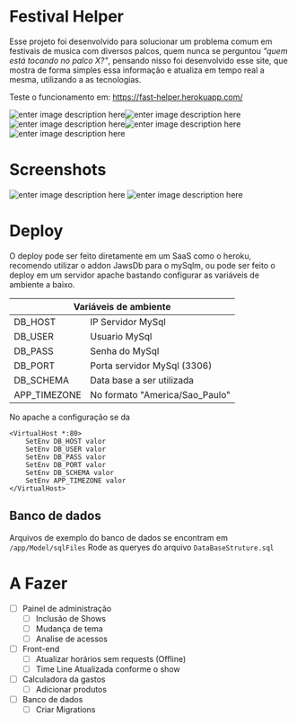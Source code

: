# Festival Helper

Esse projeto foi desenvolvido para solucionar um problema comum em festivais de musica com diversos palcos, quem nunca se perguntou *"quem está tocando no palco X?"*, pensando nisso foi desenvolvido esse site, que mostra de forma simples essa informação e atualiza em tempo real a mesma, utilizando a as tecnologias.

Teste o funcionamento em: https://fast-helper.herokuapp.com/

![enter image description here](https://img.shields.io/badge/PHP-777BB4?style=for-the-badge&logo=php&logoColor=white)![enter image description here](https://img.shields.io/badge/JavaScript-F7DF1E?style=for-the-badge&logo=javascript&logoColor=black)![enter image description here](https://img.shields.io/badge/HTML5-E34F26?style=for-the-badge&logo=html5&logoColor=white)![enter image description here](https://img.shields.io/badge/CSS3-1572B6?style=for-the-badge&logo=css3&logoColor=white)![enter image description here](https://img.shields.io/badge/MySQL-00000F?style=for-the-badge&logo=mysql&logoColor=white)

# Screenshots
![enter image description here](https://user-images.githubusercontent.com/53221408/152875431-c1e2541d-18ce-44be-95c2-1bc809034f91.png)   ![enter image description here](https://user-images.githubusercontent.com/53221408/152875426-2c05c55a-3e3d-4192-9393-8b6c065d558c.png)


# Deploy

O deploy pode ser feito diretamente em um SaaS como o heroku, recomendo utilizar o addon JawsDb para o mySqlm, ou pode ser feito o deploy em um servidor apache bastando configurar as variáveis de ambiente a baixo.
<table class="tg">
<thead>
  <tr>
    <th colspan="2"> Variáveis de ambiente</th>
  </tr>
</thead>
<tbody>
  <tr>
    <td>DB_HOST</td>
    <td>IP Servidor MySql</td>
  </tr>
  <tr>
    <td>DB_USER</td>
    <td>Usuario MySql</td>
  </tr>
  <tr>
    <td>DB_PASS</td>
    <td>Senha do MySql</td>
  </tr>
  <tr>
    <td>DB_PORT</td>
    <td>Porta servidor MySql (3306)</td>
  </tr>
  <tr>
    <td>DB_SCHEMA</td>
    <td>Data base a ser utilizada</td>
  </tr>
  <tr>
    <td>APP_TIMEZONE</td>
    <td> No formato "America/Sao_Paulo"</td>
  </tr>
  
</tbody>
</table>
No apache a configuração se da

    <VirtualHost *:80>
	    SetEnv DB_HOST valor
	    SetEnv DB_USER valor
	    SetEnv DB_PASS valor
	    SetEnv DB_PORT valor
	    SetEnv DB_SCHEMA valor
	    SetEnv APP_TIMEZONE valor
    </VirtualHost>

## Banco de dados
Arquivos de exemplo do banco de dados se encontram em `/app/Model/sqlFiles`
Rode as queryes do arquivo `DataBaseStruture.sql`


# A Fazer

- [ ] Painel de administração
	 - [ ] Inclusão de Shows 
	 - [ ] Mudança de tema
	 - [ ] Analise de acessos

- [ ] Front-end
	- [ ] Atualizar horários sem requests (Offline)
	- [ ] Time Line Atualizada conforme o show

- [ ] Calculadora da gastos
  - [ ] Adicionar produtos 

- [ ] Banco de dados
  - [ ] Criar Migrations
